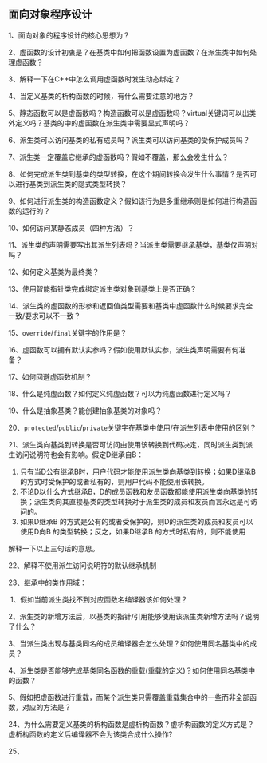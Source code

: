 ## 面向对象程序设计

1、面向对象的程序设计的核心思想为？

2、虚函数的设计初衷是？在基类中如何把函数设置为虚函数？在派生类中如何处理虚函数？

3、解释一下在C++中怎么调用虚函数时发生动态绑定？

4、当定义基类的析构函数的时候，有什么需要注意的地方？

5、静态函数可以是虚函数吗？构造函数可以是虚函数吗？virtual关键词可以出类外定义吗？基类的中的虚函数在派生类中需要显式声明吗？

6、派生类可以访问基类的私有成员吗？派生类可以访问基类的受保护成员吗？

7、派生类一定覆盖它继承的虚函数吗？假如不覆盖，那么会发生什么？

8、如何完成派生类到基类的类型转换，在这个期间转换会发生什么事情？是否可以进行基类到派生类的隐式类型转换？

9、如何进行派生类的构造函数定义？假如该行为是多重继承则是如何进行构造函数的运行的？

10、如何访问某静态成员（四种方法）？

11、派生类的声明需要写出其派生列表吗？当派生类需要继承基类，基类仅声明对吗？

12、如何定义基类为最终类？

13、使用智能指针类完成绑定派生类对象到基类上是否正确？

14、派生类的虚函数的形参和返回值类型需要和基类中虚函数什么时候要求完全一致/要求可以不一致？

15、`override`/`final`关键字的作用是？

16、虚函数可以拥有默认实参吗？假如使用默认实参，派生类声明需要有何准备？

17、如何回避虚函数机制？

18、什么是纯虚函数？如何定义纯虚函数？可以为纯虚函数进行定义吗？

19、什么是抽象基类？能创建抽象基类的对象吗？

20、`protected`/`public`/`private`关键字在基类中使用/在派生列表中使用的区别？

21、派生类向基类到转换是否可访问由使用该转换到代码决定，同时派生类到派生访问说明符也会有影响。假定D继承自B：

1. 只有当D公有继承B时，用户代码才能使用派生类向基类到转换；如果D继承B的方式时受保护的或者私有的，则用户代码不能使用该转换。
2. 不论D以什么方式继承B，D的成员函数和友员函数都能使用派生类向基类的转换；派生类向其直接基类的类型转换对于派生类的成员和友员而言永远是可访问的。
3. 如果D继承B 的方式是公有的或者受保护的，则D的派生类的成员和友员可以使用D向B 的类型转换；反之，如果D继承B 的方式时私有的，则不能使用

解释一下以上三句话的意思。

22、解释不使用派生访问说明符的默认继承机制

23、继承中的类作用域：

​	1、假如当前派生类找不到对应函数名编译器该如何处理？

​	2、派生类的新增方法后，以基类的指针/引用能够使用该派生类新增方法吗？说明了什么？

​	3、当派生类出现与基类同名的成员编译器会怎么处理？如何使用同名基类中的成员？

​	4、派生类是否能够完成基类同名函数的重载(重载的定义)？如何使用同名基类中的函数？

​	5、假如把虚函数进行重载，而某个派生类只需覆盖重载集合中的一些而非全部函数，对应的方法是？

24、为什么需要定义基类的析构函数是虚析构函数？虚析构函数的定义方式是？虚析构函数的定义后编译器不会为该类合成什么操作?

25、









